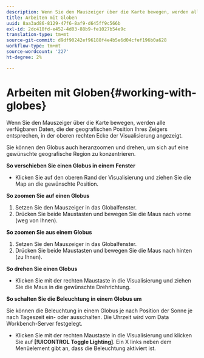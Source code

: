 ```yaml
---
description: Wenn Sie den Mauszeiger über die Karte bewegen, werden alle verfügbaren Daten, die der geografischen Position Ihres Zeigers entsprechen, in der oberen rechten Ecke der Visualisierung angezeigt.
title: Arbeiten mit Globen
uuid: 8aa3ad86-8129-47f6-8af9-d645ff9c566b
exl-id: 2dc410fd-e452-4d03-88b9-fe1027b54e9c
translation-type: tm+mt
source-git-commit: d9df90242ef96188f4e4b5e6d04cfef196b0a628
workflow-type: tm+mt
source-wordcount: '227'
ht-degree: 2%

---
```


# Arbeiten mit Globen{#working-with-globes}

Wenn Sie den Mauszeiger über die Karte bewegen, werden alle verfügbaren Daten, die der geografischen Position Ihres Zeigers entsprechen, in der oberen rechten Ecke der Visualisierung angezeigt.

Sie können den Globus auch heranzoomen und drehen, um sich auf eine gewünschte geografische Region zu konzentrieren.

**So verschieben Sie einen Globus in einem Fenster**

* Klicken Sie auf den oberen Rand der Visualisierung und ziehen Sie die Map an die gewünschte Position.

**So zoomen Sie auf einen Globus**

1. Setzen Sie den Mauszeiger in das Globalfenster.
1. Drücken Sie beide Maustasten und bewegen Sie die Maus nach vorne (weg von Ihnen).

**So zoomen Sie aus einem Globus**

1. Setzen Sie den Mauszeiger in das Globalfenster.
1. Drücken Sie beide Maustasten und bewegen Sie die Maus nach hinten (zu Ihnen).

**So drehen Sie einen Globus**

* Klicken Sie mit der rechten Maustaste in die Visualisierung und ziehen Sie die Maus in die gewünschte Drehrichtung.

**So schalten Sie die Beleuchtung in einem Globus um**

Sie können die Beleuchtung in einem Globus je nach Position der Sonne je nach Tageszeit ein- oder ausschalten. Die Uhrzeit wird vom Data Workbench-Server festgelegt.

* Klicken Sie mit der rechten Maustaste in die Visualisierung und klicken Sie auf **[!UICONTROL Toggle Lighting]**. Ein X links neben dem Menüelement gibt an, dass die Beleuchtung aktiviert ist.

